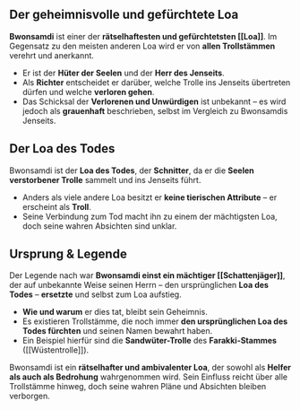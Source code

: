 ## Der geheimnisvolle und gefürchtete Loa  

**Bwonsamdi** ist einer der **rätselhaftesten und gefürchtetsten [[Loa]]**. Im Gegensatz zu den meisten anderen Loa wird er von **allen Trollstämmen** verehrt und anerkannt.  

- Er ist der **Hüter der Seelen** und der **Herr des Jenseits**.  
- Als **Richter** entscheidet er darüber, welche Trolle ins Jenseits übertreten dürfen und welche **verloren gehen**.  
- Das Schicksal der **Verlorenen und Unwürdigen** ist unbekannt – es wird jedoch als **grauenhaft** beschrieben, selbst im Vergleich zu Bwonsamdis Jenseits.  

## Der Loa des Todes  

Bwonsamdi ist der **Loa des Todes**, der **Schnitter**, da er die **Seelen verstorbener Trolle** sammelt und ins Jenseits führt.  

- Anders als viele andere Loa besitzt er **keine tierischen Attribute** – er erscheint als **Troll**.  
- Seine Verbindung zum Tod macht ihn zu einem der mächtigsten Loa, doch seine wahren Absichten sind unklar.  

## Ursprung & Legende  

Der Legende nach war **Bwonsamdi einst ein mächtiger [[Schattenjäger]]**, der auf unbekannte Weise seinen Herrn – den ursprünglichen **Loa des Todes** – **ersetzte** und selbst zum Loa aufstieg.  

- **Wie und warum** er dies tat, bleibt sein Geheimnis.  
- Es existieren Trollstämme, die noch immer **den ursprünglichen Loa des Todes fürchten** und seinen Namen bewahrt haben.  
- Ein Beispiel hierfür sind die **Sandwüter-Trolle** des **Farakki-Stammes** ([[Wüstentrolle]]).  

Bwonsamdi ist ein **rätselhafter und ambivalenter Loa**, der sowohl als **Helfer als auch als Bedrohung** wahrgenommen wird. Sein Einfluss reicht über alle Trollstämme hinweg, doch seine wahren Pläne und Absichten bleiben verborgen.  
